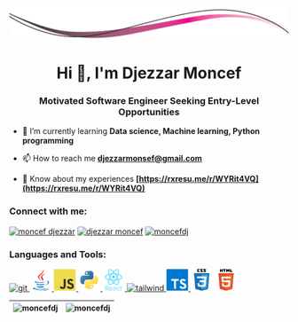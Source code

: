 ![header image](Photos/long-swoop-header.png)

<h1 align
="center">Hi 👋, I'm Djezzar Moncef</h1>
<h3 align="center">Motivated Software Engineer Seeking Entry-Level Opportunities</h3>

- 🌱 I’m currently learning **Data science, Machine learning, Python programming**

- 📫 How to reach me **djezzarmonsef@gmail.com**

- 📄 Know about my experiences **[https://rxresu.me/r/WYRit4VQ](https://rxresu.me/r/WYRit4VQ)**

<h3 align="left">
Connect with me:</h3>
<p align="left">
<a href="https://www.linkedin.com/in/moncef-djezzar-36311726b/" target="blank"><img align="center" src
="https://raw.githubusercontent.com/rahuldkjain/github-profile-readme-generator/master/src/images/icons/Social/linked-in-alt.svg" alt="moncef djezzar" height="30" width="40" /></a>
<a href="https://www.facebook.com/profile.php?id=100012472009121" target="blank"><img align="center" src="https://raw.githubusercontent.com/rahuldkjain/github-profile-readme-generator/master/src/images/icons/Social/facebook.svg" alt="djezzar moncef" height="30" width="40" /></a>
<a href="https://www.leetcode.com/moncefdj" target="blank"><img align="center" src="https://raw.githubusercontent.com/rahuldkjain/github-profile-readme-generator/master/src/images/icons/Social/leet-code.svg" alt="moncefdj" height="30" width="40" /></a>
</p>

<h3 align="left">Languages and Tools:</h3>
<p align="left"> <a href="https://git-scm.com/" target="_blank" rel="noreferrer"> <img src="https://www.vectorlogo.zone/logos/git-scm/git-scm-icon.svg" alt="git" width="40" height="40"/> </a> <a href="https://www.java.com" target="_blank" rel="noreferrer"> <img src="https://raw.githubusercontent.com/devicons/devicon/master/icons/java/java-original.svg" alt="java" width="40" height="40"/> </a> <a href="https://developer.mozilla.org/en-US/docs/Web/JavaScript" target="_blank" rel="noreferrer"> <img src="https://raw.githubusercontent.com/devicons/devicon/master/icons/javascript/javascript-original.svg" alt="javascript" width="40" height="40"/> </a> <a href="https://www.python.org" target="_blank" rel="noreferrer"> <img src="https://raw.githubusercontent.com/devicons/devicon/master/icons/python/python-original.svg" alt="python" width="40" height="40"/> </a> <a href="https://reactjs.org/" target="_blank" rel="noreferrer"> <img src="https://raw.githubusercontent.com/devicons/devicon/master/icons/react/react-original-wordmark.svg" alt="react" width="40" height="40"/> </a> <a href="https://tailwindcss.com/" target="_blank" rel="noreferrer"> <img src="https://www.vectorlogo.zone/logos/tailwindcss/tailwindcss-icon.svg" alt="tailwind" width="40" height="40"/> </a> <a href="https://www.typescriptlang.org/" target="_blank" rel="noreferrer"> <img src="https://raw.githubusercontent.com/devicons/devicon/master/icons/typescript/typescript-original.svg" alt="typescript" width="40" height="40"/> </a> <img src="https://raw.githubusercontent.com/devicons/devicon/master/icons/css3/css3-original-wordmark.svg" alt="css3" width="40" height="40"/> </a> <a href="https://www.w3.org/html/" target="_blank" rel="noreferrer"> <img src="https://raw.githubusercontent.com/devicons/devicon/master/icons/html5/html5-original-wordmark.svg" alt="html5" width="40" height="40"/> </a> </p>

| <img src="https://github-readme-stats.vercel.app/api/top-langs/?username=moncefdj" alt="moncefdj" /> | <img src="https://github-readme-stats.vercel.app/api?username=moncefdj&show_icons=true&locale=en" alt="moncefdj" /> |
| ---------------------------------------------------------------------------------------------------- | ------------------------------------------------------------------------------------------------------------------- |
